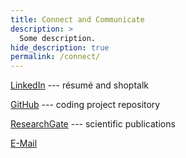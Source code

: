 ```yaml
---
title: Connect and Communicate
description: >
  Some description.
hide_description: true
permalink: /connect/
---
```


<a href="https://www.linkedin.com/in/christian-haller/" target="_blank">LinkedIn</a> --- résumé and shoptalk

<a href="https://github.com/ChristianHallerX/" target="_blank">GitHub</a> --- coding project repository

<a href="https://www.researchgate.net/profile/Christian_Haller4/" target="_blank">ResearchGate</a> --- scientific publications

<a href="mailto:christian_haller&#64;gmx.de">E-Mail</a>

